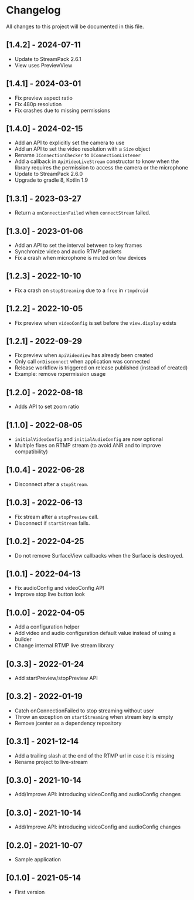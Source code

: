 # Changelog

All changes to this project will be documented in this file.

## [1.4.2] - 2024-07-11

- Update to StreamPack 2.6.1
- View uses PreviewView

## [1.4.1] - 2024-03-01

- Fix preview aspect ratio
- Fix 480p resolution
- Fix crashes due to missing permissions

## [1.4.0] - 2024-02-15

- Add an API to explicitly set the camera to use
- Add an API to set the video resolution with a `Size` object
- Rename `IConnectionChecker` to `IConnectionListener`
- Add a callback in `ApiVideoLiveStream` constructor to know when the library requires the
  permission to access the camera or the microphone
- Update to StreamPack 2.6.0
- Upgrade to gradle 8, Kotlin 1.9

## [1.3.1] - 2023-03-27

- Return a `onConnectionFailed` when `connectStream` failed.

## [1.3.0] - 2023-01-06

- Add an API to set the interval between to key frames
- Synchronize video and audio RTMP packets
- Fix a crash when microphone is muted on few devices

## [1.2.3] - 2022-10-10

- Fix a crash on `stopStreaming` due to a `free` in `rtmpdroid`

## [1.2.2] - 2022-10-05

- Fix preview when `videoConfig` is set before the `view.display` exists

## [1.2.1] - 2022-09-29

- Fix preview when `ApiVideoView` has already been created
- Only call `onDisconnect` when application was connected
- Release workflow is triggered on release published (instead of created)
- Example: remove rxpermission usage

## [1.2.0] - 2022-08-18

- Adds API to set zoom ratio

## [1.1.0] - 2022-08-05

- `initialVideoConfig` and `initialAudioConfig` are now optional
- Multiple fixes on RTMP stream (to avoid ANR and to improve compatibility)

## [1.0.4] - 2022-06-28

- Disconnect after a `stopStream`.

## [1.0.3] - 2022-06-13

- Fix stream after a `stopPreview` call.
- Disconnect if `startStream` fails.

## [1.0.2] - 2022-04-25

- Do not remove SurfaceView callbacks when the Surface is destroyed.

## [1.0.1] - 2022-04-13

- Fix audioConfig and videoConfig API
- Improve stop live button look

## [1.0.0] - 2022-04-05

- Add a configuration helper
- Add video and audio configuration default value instead of using a builder
- Change internal RTMP live stream library

## [0.3.3] - 2022-01-24

- Add startPreview/stopPreview API

## [0.3.2] - 2022-01-19

- Catch onConnectionFailed to stop streaming without user
- Throw an exception on `startStreaming` when stream key is empty
- Remove jcenter as a dependency repository

## [0.3.1] - 2021-12-14

- Add a trailing slash at the end of the RTMP url in case it is missing
- Rename project to live-stream

## [0.3.0] - 2021-10-14

- Add/Improve API: introducing videoConfig and audioConfig changes

## [0.3.0] - 2021-10-14

- Add/Improve API: introducing videoConfig and audioConfig changes

## [0.2.0] - 2021-10-07

- Sample application

## [0.1.0] - 2021-05-14

- First version

